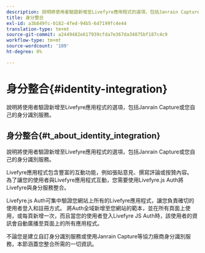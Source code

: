 ```yaml
---
description: 說明將使用者驗證新增至Livefyre應用程式的選項，包括Janrain Capture或您自己的身分識別服務。
title: 身分整合
exl-id: a3b849fc-0182-4fed-94b5-6d7199fc4e44
translation-type: tm+mt
source-git-commit: a2449482e617939cfda7e367da34875bf187c4c9
workflow-type: tm+mt
source-wordcount: '189'
ht-degree: 0%

---
```


# 身分整合{#identity-integration}

說明將使用者驗證新增至Livefyre應用程式的選項，包括Janrain Capture或您自己的身分識別服務。

## 身分整合{#t_about_identity_integration}

說明將使用者驗證新增至Livefyre應用程式的選項，包括Janrain Capture或您自己的身分識別服務。

Livefyre應用程式包含豐富的互動功能，例如張貼意見、撰寫評論或按贊內容。 為了讓您的使用者與Livefyre應用程式互動，您需要使用Livefyre.js Auth將Livefyre與身分服務整合。

Livefyre.js Auth可集中驗證您網站上所有的Livefyre應用程式，讓您負責確切的使用者登入和註冊方式。 將Auth全域新增至您網站的範本，並在所有頁面上使用，或每頁新增一次，而且當您的使用者登入Livefyre JS Auth時，該使用者的資訊會自動廣播至頁面上的所有應用程式。

不論您是建立自訂身分識別服務或使用Janrain Capture等協力廠商身分識別服務，本節涵蓋您整合所需的一切資訊。
